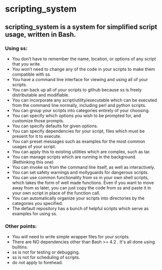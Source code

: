 # scripting_system

## scripting_system is a system for simplified script usage, written in Bash.

### Using ss:

* You don’t have to remember the name, location, or options of any script that you write.
* You won’t need to change any of the code in your scripts to make them compatible with ss.
* You have a command line interface for viewing and using all of your scripts.
* You can back up all of your scripts to github because ss is freely distributable and modifiable.
* You can incorporate any script/utility/executable which can be executed from the command line normally, including perl and python scripts.
* You can group your scripts into categories entirely of your choosing.
* You can specify which options you wish to be prompted for, and customize those prompts.
* You can specify defaults for given options.
* You can specify dependencies for your script, files which must be present for it to execute.
* You can preset messages such as examples for the most common usages of your script.
* You can apply this to existing utilities which are complex, such as tar.
* You can manage scripts which are running in the background. (Rethinking this one)
* You can invoke ss from the command line itself, as well as interactively.
* You can set safety warnings and mollyguards for dangerous scripts.
* You can use common functionality from ss in your own shell scripts, which takes the form of well made functions. Even if you want to move away from ss later, you can just copy the code from ss and paste it in your own script in place of the function call.
* You can automatically organize your scripts into directories by the categories you specified.
* The default repository has a bunch of helpful scripts which serve as examples for using ss.

### Other points:
* You _will_ need to write simple wrapper files for your scripts.
* There are NO dependencies other than Bash >= 4.2 . It's all done using builtins.
* ss is not for testing or debugging.
* ss is not for scheduling of scripts.
* do not apply to forehead.

